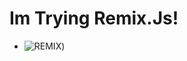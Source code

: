 # Im Trying Remix.Js!

- ![REMIX](https://www.google.com/url?sa=i&url=https%3A%2F%2Fmedium.com%2Fglobant%2Fintroduction-to-remix-js-22b7b4755126&psig=AOvVaw1P7hbR-MKW-2lw1wCjpg39&ust=1723614214526000&source=images&cd=vfe&opi=89978449&ved=0CBQQjRxqFwoTCJCZobqh8YcDFQAAAAAdAAAAABAE))

